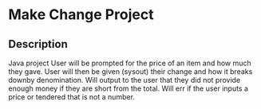 # Make Change Project

## Description
Java project
User will be prompted for the price of an item and how much they gave. User will then be given (sysout) their change and how it breaks downby denomination. Will output to the user that they did not provide enough money if they are short from the total.
Will err if the user inputs a price or tendered that is not a number.
